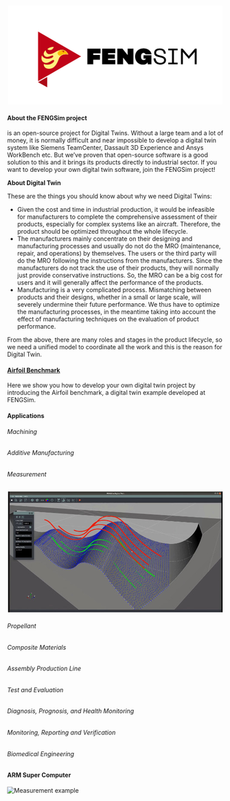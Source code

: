 <p align="center">
<img src="images/Fengsim_logo_hi.png" width="500" title="arm cluster">
</p>

#### About the FENGSim project

[FENGSim Project]: www.opendigitaltwin.top

is an open-source project for Digital Twins. Without a large team and a lot of money, it is normally difficult and near impossible to develop a digital twin system like Siemens TeamCenter, Dassault 3D Experience and Ansys WorkBench etc. But we’ve proven that open-source software is a good solution to this and it brings its products directly to industrial sector. If you want to develop your own digital twin software, join the FENGSim project!

**About Digital Twin**

These are the things you should know about why we need Digital Twins:

- Given the cost and time in industrial production, it would be infeasible for manufacturers to complete the comprehensive assessment of their products, especially for complex systems like an aircraft. Therefore, the product should be optimized throughout the whole lifecycle. 
- The manufacturers mainly concentrate on their designing and manufacturing processes and usually do not do the MRO (maintenance, repair, and operations) by themselves. The users or the third party will do the MRO following the instructions from the manufacturers. Since the manufacturers do not track the use of their products, they will normally just provide conservative instructions. So, the MRO can be a big cost for users and it will generally affect the performance of the products.
- Manufacturing is a very complicated process. Mismatching between products and their designs, whether in a small or large scale, will severely undermine their future performance. We thus have to optimize the manufacturing processes, in the meantime taking into account the effect of manufacturing techniques on the evaluation of product performance. 

From the above, there are many roles and stages in the product lifecycle, so we need a unified model  to coordinate all the work and this is the reason for Digital Twin. 

#### [Airfoil Benchmark](https://github.com/fengsim/FENGSim-Dev/wiki/Home)

Here we show you how to develop your own digital twin project by introducing the Airfoil benchmark, a digital twin example developed at FENGSim.   

#### Applications

###### Machining

###### Additive Manufacturing

###### Measurement

<p align="center">
  <img src="images/meas.jpg" width="500" title="arm cluster">
</p>

###### Propellant

###### Composite Materials

###### Assembly Production Line

###### Test and Evaluation

###### Diagnosis, Prognosis, and Health Monitoring

###### Monitoring, Reporting and Verification

###### Biomedical Engineering	

#### ARM Super Computer

![Measurement example](images/Mark-1.png)
